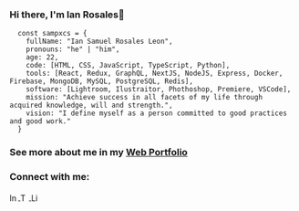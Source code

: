 ### Hi there, I'm  Ian Rosales👋
```JS
  const sampxcs = {
    fullName: "Ian Samuel Rosales Leon",
    pronouns: "he" | "him",
    age: 22,
    code: [HTML, CSS, JavaScript, TypeScript, Python],
    tools: [React, Redux, GraphQL, NextJS, NodeJS, Express, Docker, Firebase, MongoDB, MySQL, PostgreSQL, Redis],
    software: [Lightroom, Ilustraitor, Phothoshop, Premiere, VSCode],
    mission: "Achieve success in all facets of my life through acquired knowledge, will and strength.",
    vision: "I define myself as a person committed to good practices and good work."
  }
```
<h3>See more about me in my <a href="https://sampxcs-portfolio.vercel.app">Web Portfolio</a></h3>
<h3>Connect with me:</h3>
<div>
  <a href="https://instagram.com/iansrlx" target="_blank">
    <img align="center" src="https://www.pngmart.com/files/21/Instagram-Logo-PNG-HD.png" alt="Instagram" height="15" width="15"/>
  </a>
  <a href="https://twitter.com/sampxcs" target="_blank">
    <img align="center" src="https://cdn.icon-icons.com/icons2/792/PNG/512/TWITTER_icon-icons.com_65536.png" alt="Twitter" height="16" width="15" />
  </a>
  <a href="https://linkedin.com/in/ian-samuel-rosales-leon-38a5b3230" target="_blank">
    <img align="center" src="https://www.pngmart.com/files/21/Linkedin-PNG-Photos.png" alt="LinkedIn" height="15" width="15"/>
  </a>
</div>
